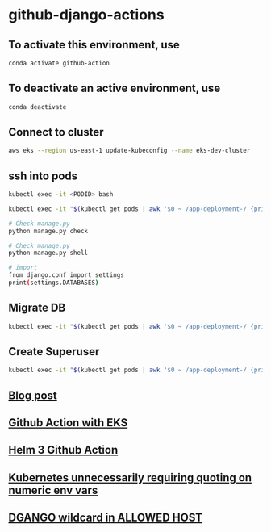 # github-django-actions

## To activate this environment, use

``` Bash
conda activate github-action
```

## To deactivate an active environment, use

``` Bash
conda deactivate
```

## Connect to cluster

``` Bash
aws eks --region us-east-1 update-kubeconfig --name eks-dev-cluster
```

## ssh into pods

``` Bash
kubectl exec -it <PODID> bash
```

``` Bash
kubectl exec -it "$(kubectl get pods | awk '$0 ~ /app-deployment-/ {print $1}' | head -1)" bash
```

``` Bash
# Check manage.py
python manage.py check
```

``` Bash
# Check manage.py
python manage.py shell

# import
from django.conf import settings
print(settings.DATABASES)
```

## Migrate DB

``` Bash
kubectl exec -it "$(kubectl get pods | awk '$0 ~ /app-deployment-/ {print $1}' | head -1)" python manage.py migrate
```

## Create Superuser

``` Bash
kubectl exec -it "$(kubectl get pods | awk '$0 ~ /app-deployment-/ {print $1}' | head -1)" python manage.py createsuperuser
```

## [Blog post](https://medium.com/intelligentmachines/github-actions-end-to-end-ci-cd-pipeline-for-django-5d48d6f00abf)

## [Github Action with EKS](https://dev.to/leandronsp/deploy-to-kubernetes-using-github-actions-including-slack-notification-11je)

## [Helm 3 Github Action](https://github.com/marketplace/actions/helm-3)

## [Kubernetes unnecessarily requiring quoting on numeric env vars](https://github.com/kubernetes/kubernetes/issues/82296)

## [DGANGO wildcard in ALLOWED HOST](https://xxx-cook-book.gitbooks.io/django-cook-book/content/Settings/allowed-hosts.html)
